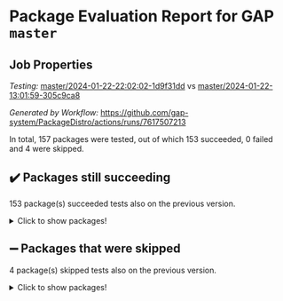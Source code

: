# Package Evaluation Report for GAP `master`

## Job Properties

*Testing:* [master/2024-01-22-22:02:02-1d9f31dd](https://github.com/gap-system/PackageDistro/blob/data/reports/master/2024-01-22-22:02:02-1d9f31dd) vs [master/2024-01-22-13:01:59-305c9ca8](https://github.com/gap-system/PackageDistro/blob/data/reports/master/2024-01-22-13:01:59-305c9ca8)

*Generated by Workflow:* https://github.com/gap-system/PackageDistro/actions/runs/7617507213

In total, 157 packages were tested, out of which 153 succeeded, 0 failed and 4 were skipped.

## :heavy_check_mark: Packages still succeeding

153 package(s) succeeded tests also on the previous version.
<details><summary>Click to show packages!</summary>

- 4ti2interface 2023.02-04 [(success)](https://github.com/gap-system/PackageDistro/actions/runs/7617507213/job/20747330952)
- ace 5.6.2 [(success)](https://github.com/gap-system/PackageDistro/actions/runs/7617507213/job/20747331299)
- aclib 1.3.2 [(success)](https://github.com/gap-system/PackageDistro/actions/runs/7617507213/job/20747331633)
- agt 0.3.1 [(success)](https://github.com/gap-system/PackageDistro/actions/runs/7617507213/job/20747331862)
- alnuth 3.2.1 [(success)](https://github.com/gap-system/PackageDistro/actions/runs/7617507213/job/20747332136)
- anupq 3.3.0 [(success)](https://github.com/gap-system/PackageDistro/actions/runs/7617507213/job/20747332402)
- atlasrep 2.1.8 [(success)](https://github.com/gap-system/PackageDistro/actions/runs/7617507213/job/20747336065)
- autodoc 2023.06.19 [(success)](https://github.com/gap-system/PackageDistro/actions/runs/7617507213/job/20747336401)
- automata 1.15 [(success)](https://github.com/gap-system/PackageDistro/actions/runs/7617507213/job/20747336690)
- automgrp 1.3.2 [(success)](https://github.com/gap-system/PackageDistro/actions/runs/7617507213/job/20747336961)
- autpgrp 1.11 [(success)](https://github.com/gap-system/PackageDistro/actions/runs/7617507213/job/20747337240)
- cap 2024.01-05 [(success)](https://github.com/gap-system/PackageDistro/actions/runs/7617507213/job/20747337474)
- caratinterface 2.3.6 [(success)](https://github.com/gap-system/PackageDistro/actions/runs/7617507213/job/20747337767)
- cddinterface 2022.11.01 [(success)](https://github.com/gap-system/PackageDistro/actions/runs/7617507213/job/20747338011)
- circle 1.6.6 [(success)](https://github.com/gap-system/PackageDistro/actions/runs/7617507213/job/20747338278)
- classicpres 1.22 [(success)](https://github.com/gap-system/PackageDistro/actions/runs/7617507213/job/20747338529)
- cohomolo 1.6.11 [(success)](https://github.com/gap-system/PackageDistro/actions/runs/7617507213/job/20747338800)
- congruence 1.2.5 [(success)](https://github.com/gap-system/PackageDistro/actions/runs/7617507213/job/20747339067)
- corelg 1.56 [(success)](https://github.com/gap-system/PackageDistro/actions/runs/7617507213/job/20747339341)
- crime 1.6 [(success)](https://github.com/gap-system/PackageDistro/actions/runs/7617507213/job/20747339648)
- crisp 1.4.6 [(success)](https://github.com/gap-system/PackageDistro/actions/runs/7617507213/job/20747339950)
- crypting 0.10.4 [(success)](https://github.com/gap-system/PackageDistro/actions/runs/7617507213/job/20747340213)
- cryst 4.1.27 [(success)](https://github.com/gap-system/PackageDistro/actions/runs/7617507213/job/20747340495)
- crystcat 1.1.10 [(success)](https://github.com/gap-system/PackageDistro/actions/runs/7617507213/job/20747340765)
- ctbllib 1.3.7 [(success)](https://github.com/gap-system/PackageDistro/actions/runs/7617507213/job/20747341050)
- cubefree 1.19 [(success)](https://github.com/gap-system/PackageDistro/actions/runs/7617507213/job/20747341277)
- curlinterface 2.3.2 [(success)](https://github.com/gap-system/PackageDistro/actions/runs/7617507213/job/20747341566)
- cvec 2.8.1 [(success)](https://github.com/gap-system/PackageDistro/actions/runs/7617507213/job/20747341841)
- datastructures 0.3.0 [(success)](https://github.com/gap-system/PackageDistro/actions/runs/7617507213/job/20747342106)
- deepthought 1.0.6 [(success)](https://github.com/gap-system/PackageDistro/actions/runs/7617507213/job/20747342351)
- design 1.8 [(success)](https://github.com/gap-system/PackageDistro/actions/runs/7617507213/job/20747342634)
- difsets 2.3.1 [(success)](https://github.com/gap-system/PackageDistro/actions/runs/7617507213/job/20747342850)
- digraphs 1.6.3 [(success)](https://github.com/gap-system/PackageDistro/actions/runs/7617507213/job/20747343121)
- edim 1.3.7 [(success)](https://github.com/gap-system/PackageDistro/actions/runs/7617507213/job/20747343344)
- example 4.3.4 [(success)](https://github.com/gap-system/PackageDistro/actions/runs/7617507213/job/20747343564)
- examplesforhomalg 2023.10-01 [(success)](https://github.com/gap-system/PackageDistro/actions/runs/7617507213/job/20747343777)
- factint 1.6.3 [(success)](https://github.com/gap-system/PackageDistro/actions/runs/7617507213/job/20747344041)
- ferret 1.0.10 [(success)](https://github.com/gap-system/PackageDistro/actions/runs/7617507213/job/20747344285)
- fga 1.5.0 [(success)](https://github.com/gap-system/PackageDistro/actions/runs/7617507213/job/20747344542)
- fining 1.5.6 [(success)](https://github.com/gap-system/PackageDistro/actions/runs/7617507213/job/20747344838)
- float 1.0.4 [(success)](https://github.com/gap-system/PackageDistro/actions/runs/7617507213/job/20747345093)
- format 1.4.3 [(success)](https://github.com/gap-system/PackageDistro/actions/runs/7617507213/job/20747345360)
- forms 1.2.9 [(success)](https://github.com/gap-system/PackageDistro/actions/runs/7617507213/job/20747345669)
- fplsa 1.2.6 [(success)](https://github.com/gap-system/PackageDistro/actions/runs/7617507213/job/20747345889)
- fr 2.4.13 [(success)](https://github.com/gap-system/PackageDistro/actions/runs/7617507213/job/20747346293)
- francy 2.0.3 [(success)](https://github.com/gap-system/PackageDistro/actions/runs/7617507213/job/20747346699)
- fwtree 1.3 [(success)](https://github.com/gap-system/PackageDistro/actions/runs/7617507213/job/20747346999)
- gapdoc 1.6.6 [(success)](https://github.com/gap-system/PackageDistro/actions/runs/7617507213/job/20747347295)
- gauss 2023.02-04 [(success)](https://github.com/gap-system/PackageDistro/actions/runs/7617507213/job/20747347599)
- gaussforhomalg 2023.11-01 [(success)](https://github.com/gap-system/PackageDistro/actions/runs/7617507213/job/20747347911)
- gbnp 1.0.5 [(success)](https://github.com/gap-system/PackageDistro/actions/runs/7617507213/job/20747348236)
- generalizedmorphismsforcap 2024.01-01 [(success)](https://github.com/gap-system/PackageDistro/actions/runs/7617507213/job/20747348462)
- genss 1.6.8 [(success)](https://github.com/gap-system/PackageDistro/actions/runs/7617507213/job/20747348679)
- gradedmodules 2024.01-01 [(success)](https://github.com/gap-system/PackageDistro/actions/runs/7617507213/job/20747348908)
- gradedringforhomalg 2023.08-01 [(success)](https://github.com/gap-system/PackageDistro/actions/runs/7617507213/job/20747349147)
- grape 4.9.0 [(success)](https://github.com/gap-system/PackageDistro/actions/runs/7617507213/job/20747349372)
- groupoids 1.73 [(success)](https://github.com/gap-system/PackageDistro/actions/runs/7617507213/job/20747349628)
- grpconst 2.6.4 [(success)](https://github.com/gap-system/PackageDistro/actions/runs/7617507213/job/20747349906)
- guarana 0.96.3 [(success)](https://github.com/gap-system/PackageDistro/actions/runs/7617507213/job/20747350192)
- guava 3.18 [(success)](https://github.com/gap-system/PackageDistro/actions/runs/7617507213/job/20747350474)
- hap 1.61 [(success)](https://github.com/gap-system/PackageDistro/actions/runs/7617507213/job/20747350696)
- hapcryst 0.1.15 [(success)](https://github.com/gap-system/PackageDistro/actions/runs/7617507213/job/20747350952)
- hecke 1.5.3 [(success)](https://github.com/gap-system/PackageDistro/actions/runs/7617507213/job/20747351173)
- help 3.5 [(success)](https://github.com/gap-system/PackageDistro/actions/runs/7617507213/job/20747351453)
- homalg 2024.01-01 [(success)](https://github.com/gap-system/PackageDistro/actions/runs/7617507213/job/20747351688)
- homalgtocas 2023.11-01 [(success)](https://github.com/gap-system/PackageDistro/actions/runs/7617507213/job/20747351967)
- idrel 2.45 [(success)](https://github.com/gap-system/PackageDistro/actions/runs/7617507213/job/20747352277)
- images 1.3.2 [(success)](https://github.com/gap-system/PackageDistro/actions/runs/7617507213/job/20747352514)
- intpic 0.3.0 [(success)](https://github.com/gap-system/PackageDistro/actions/runs/7617507213/job/20747352755)
- io 4.8.2 [(success)](https://github.com/gap-system/PackageDistro/actions/runs/7617507213/job/20747352983)
- io_forhomalg 2023.02-04 [(success)](https://github.com/gap-system/PackageDistro/actions/runs/7617507213/job/20747353207)
- irredsol 1.4.4 [(success)](https://github.com/gap-system/PackageDistro/actions/runs/7617507213/job/20747353420)
- json 2.2.0 [(success)](https://github.com/gap-system/PackageDistro/actions/runs/7617507213/job/20747353686)
- jupyterkernel 1.5.0 [(success)](https://github.com/gap-system/PackageDistro/actions/runs/7617507213/job/20747353945)
- jupyterviz 1.5.6 [(success)](https://github.com/gap-system/PackageDistro/actions/runs/7617507213/job/20747354225)
- kan 1.36 [(success)](https://github.com/gap-system/PackageDistro/actions/runs/7617507213/job/20747354687)
- kbmag 1.5.11 [(success)](https://github.com/gap-system/PackageDistro/actions/runs/7617507213/job/20747355189)
- laguna 3.9.6 [(success)](https://github.com/gap-system/PackageDistro/actions/runs/7617507213/job/20747355413)
- liealgdb 2.2.1 [(success)](https://github.com/gap-system/PackageDistro/actions/runs/7617507213/job/20747355637)
- liepring 2.8 [(success)](https://github.com/gap-system/PackageDistro/actions/runs/7617507213/job/20747355904)
- liering 2.4.2 [(success)](https://github.com/gap-system/PackageDistro/actions/runs/7617507213/job/20747356152)
- linearalgebraforcap 2024.01-04 [(success)](https://github.com/gap-system/PackageDistro/actions/runs/7617507213/job/20747356447)
- localizeringforhomalg 2023.10-01 [(success)](https://github.com/gap-system/PackageDistro/actions/runs/7617507213/job/20747356738)
- loops 3.4.3 [(success)](https://github.com/gap-system/PackageDistro/actions/runs/7617507213/job/20747356995)
- lpres 1.0.3 [(success)](https://github.com/gap-system/PackageDistro/actions/runs/7617507213/job/20747357251)
- majoranaalgebras 1.5.1 [(success)](https://github.com/gap-system/PackageDistro/actions/runs/7617507213/job/20747357502)
- mapclass 1.4.6 [(success)](https://github.com/gap-system/PackageDistro/actions/runs/7617507213/job/20747357758)
- matgrp 0.70 [(success)](https://github.com/gap-system/PackageDistro/actions/runs/7617507213/job/20747357992)
- matricesforhomalg 2023.11-02 [(success)](https://github.com/gap-system/PackageDistro/actions/runs/7617507213/job/20747358269)
- modisom 2.5.4 [(success)](https://github.com/gap-system/PackageDistro/actions/runs/7617507213/job/20747358551)
- modulepresentationsforcap 2024.01-03 [(success)](https://github.com/gap-system/PackageDistro/actions/runs/7617507213/job/20747358895)
- modules 2024.01-01 [(success)](https://github.com/gap-system/PackageDistro/actions/runs/7617507213/job/20747359246)
- monoidalcategories 2024.01-06 [(success)](https://github.com/gap-system/PackageDistro/actions/runs/7617507213/job/20747359644)
- nconvex 2022.09-01 [(success)](https://github.com/gap-system/PackageDistro/actions/runs/7617507213/job/20747359925)
- nilmat 1.4.2 [(success)](https://github.com/gap-system/PackageDistro/actions/runs/7617507213/job/20747360311)
- nock 1.5 [(success)](https://github.com/gap-system/PackageDistro/actions/runs/7617507213/job/20747360772)
- normalizinterface 1.3.6 [(success)](https://github.com/gap-system/PackageDistro/actions/runs/7617507213/job/20747361170)
- nq 2.5.11 [(success)](https://github.com/gap-system/PackageDistro/actions/runs/7617507213/job/20747361418)
- numericalsgps 1.3.1 [(success)](https://github.com/gap-system/PackageDistro/actions/runs/7617507213/job/20747361676)
- openmath 11.5.3 [(success)](https://github.com/gap-system/PackageDistro/actions/runs/7617507213/job/20747361982)
- orb 4.9.0 [(success)](https://github.com/gap-system/PackageDistro/actions/runs/7617507213/job/20747362239)
- packagemanager 1.4.3 [(success)](https://github.com/gap-system/PackageDistro/actions/runs/7617507213/job/20747362455)
- patternclass 2.4.3 [(success)](https://github.com/gap-system/PackageDistro/actions/runs/7617507213/job/20747362700)
- permut 2.0.5 [(success)](https://github.com/gap-system/PackageDistro/actions/runs/7617507213/job/20747362938)
- polenta 1.3.10 [(success)](https://github.com/gap-system/PackageDistro/actions/runs/7617507213/job/20747363203)
- polymaking 0.8.7 [(success)](https://github.com/gap-system/PackageDistro/actions/runs/7617507213/job/20747363503)
- primgrp 3.4.4 [(success)](https://github.com/gap-system/PackageDistro/actions/runs/7617507213/job/20747363782)
- profiling 2.5.4 [(success)](https://github.com/gap-system/PackageDistro/actions/runs/7617507213/job/20747364055)
- qdistrnd 0.9.2 [(success)](https://github.com/gap-system/PackageDistro/actions/runs/7617507213/job/20747364320)
- qpa 1.35 [(success)](https://github.com/gap-system/PackageDistro/actions/runs/7617507213/job/20747364576)
- quagroup 1.8.4 [(success)](https://github.com/gap-system/PackageDistro/actions/runs/7617507213/job/20747364843)
- radiroot 2.9 [(success)](https://github.com/gap-system/PackageDistro/actions/runs/7617507213/job/20747365119)
- rcwa 4.7.1 [(success)](https://github.com/gap-system/PackageDistro/actions/runs/7617507213/job/20747365382)
- rds 1.8 [(success)](https://github.com/gap-system/PackageDistro/actions/runs/7617507213/job/20747365620)
- recog 1.4.2 [(success)](https://github.com/gap-system/PackageDistro/actions/runs/7617507213/job/20747365906)
- repndecomp 1.3.0 [(success)](https://github.com/gap-system/PackageDistro/actions/runs/7617507213/job/20747366310)
- repsn 3.1.1 [(success)](https://github.com/gap-system/PackageDistro/actions/runs/7617507213/job/20747366580)
- resclasses 4.7.3 [(success)](https://github.com/gap-system/PackageDistro/actions/runs/7617507213/job/20747366810)
- ringsforhomalg 2023.11-02 [(success)](https://github.com/gap-system/PackageDistro/actions/runs/7617507213/job/20747367036)
- sco 2023.08-01 [(success)](https://github.com/gap-system/PackageDistro/actions/runs/7617507213/job/20747367277)
- scscp 2.4.1 [(success)](https://github.com/gap-system/PackageDistro/actions/runs/7617507213/job/20747367788)
- semigroups 5.3.2 [(success)](https://github.com/gap-system/PackageDistro/actions/runs/7617507213/job/20747368465)
- sglppow 2.3 [(success)](https://github.com/gap-system/PackageDistro/actions/runs/7617507213/job/20747368746)
- sgpviz 0.999.5 [(success)](https://github.com/gap-system/PackageDistro/actions/runs/7617507213/job/20747369041)
- simpcomp 2.1.14 [(success)](https://github.com/gap-system/PackageDistro/actions/runs/7617507213/job/20747369270)
- singular 2023.02.09 [(success)](https://github.com/gap-system/PackageDistro/actions/runs/7617507213/job/20747369547)
- sl2reps 1.1 [(success)](https://github.com/gap-system/PackageDistro/actions/runs/7617507213/job/20747369811)
- sla 1.5.3 [(success)](https://github.com/gap-system/PackageDistro/actions/runs/7617507213/job/20747370063)
- smallgrp 1.5.3 [(success)](https://github.com/gap-system/PackageDistro/actions/runs/7617507213/job/20747370345)
- smallsemi 0.6.13 [(success)](https://github.com/gap-system/PackageDistro/actions/runs/7617507213/job/20747370605)
- sonata 2.9.6 [(success)](https://github.com/gap-system/PackageDistro/actions/runs/7617507213/job/20747370866)
- sophus 1.27 [(success)](https://github.com/gap-system/PackageDistro/actions/runs/7617507213/job/20747371153)
- sotgrps 1.2 [(success)](https://github.com/gap-system/PackageDistro/actions/runs/7617507213/job/20747371676)
- spinsym 1.5.2 [(success)](https://github.com/gap-system/PackageDistro/actions/runs/7617507213/job/20747371919)
- standardff 1.0 [(success)](https://github.com/gap-system/PackageDistro/actions/runs/7617507213/job/20747372184)
- symbcompcc 1.3.2 [(success)](https://github.com/gap-system/PackageDistro/actions/runs/7617507213/job/20747372429)
- thelma 1.3 [(success)](https://github.com/gap-system/PackageDistro/actions/runs/7617507213/job/20747372670)
- tomlib 1.2.11 [(success)](https://github.com/gap-system/PackageDistro/actions/runs/7617507213/job/20747372991)
- toolsforhomalg 2023.11-01 [(success)](https://github.com/gap-system/PackageDistro/actions/runs/7617507213/job/20747373258)
- toric 1.9.5 [(success)](https://github.com/gap-system/PackageDistro/actions/runs/7617507213/job/20747373549)
- toricvarieties 2022.07.13 [(success)](https://github.com/gap-system/PackageDistro/actions/runs/7617507213/job/20747373923)
- transgrp 3.6.5 [(success)](https://github.com/gap-system/PackageDistro/actions/runs/7617507213/job/20747374228)
- ugaly 4.1.3 [(success)](https://github.com/gap-system/PackageDistro/actions/runs/7617507213/job/20747374521)
- unipot 1.5 [(success)](https://github.com/gap-system/PackageDistro/actions/runs/7617507213/job/20747374814)
- unitlib 4.2.0 [(success)](https://github.com/gap-system/PackageDistro/actions/runs/7617507213/job/20747375057)
- utils 0.84 [(success)](https://github.com/gap-system/PackageDistro/actions/runs/7617507213/job/20747375359)
- uuid 0.7 [(success)](https://github.com/gap-system/PackageDistro/actions/runs/7617507213/job/20747375622)
- walrus 0.9991 [(success)](https://github.com/gap-system/PackageDistro/actions/runs/7617507213/job/20747375884)
- wedderga 4.10.4 [(success)](https://github.com/gap-system/PackageDistro/actions/runs/7617507213/job/20747376125)
- xmod 2.91 [(success)](https://github.com/gap-system/PackageDistro/actions/runs/7617507213/job/20747376383)
- xmodalg 1.23 [(success)](https://github.com/gap-system/PackageDistro/actions/runs/7617507213/job/20747376662)
- yangbaxter 0.10.3 [(success)](https://github.com/gap-system/PackageDistro/actions/runs/7617507213/job/20747376932)
- zeromqinterface 0.14 [(success)](https://github.com/gap-system/PackageDistro/actions/runs/7617507213/job/20747377168)
</details>

## :heavy_minus_sign: Packages that were skipped

4 package(s) skipped tests also on the previous version.
<details><summary>Click to show packages!</summary>

- browse 1.8.21 [(skipped)](https://github.com/gap-system/PackageDistro/actions/runs/7617507213/job/20746650894)
- itc 1.5.1 [(skipped)](https://github.com/gap-system/PackageDistro/actions/runs/7617507213/job/20746650894)
- polycyclic 2.16 [(skipped)](https://github.com/gap-system/PackageDistro/actions/runs/7617507213/job/20746650894)
- xgap 4.31 [(skipped)](https://github.com/gap-system/PackageDistro/actions/runs/7617507213/job/20746650894)
</details>

